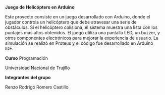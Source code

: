 **Juego de Helicóptero en Arduino**

Este proyecto consiste en un juego desarrollado con Arduino, donde el jugador controla 
un helicóptero que debe atravesar una serie de obstáculos. Si el helicóptero colisiona, 
el sistema muestra una lista con los puntajes más altos obtenidos. El juego utiliza una pantalla LED, un buzzer,
y otros componentes electrónicos para mejorar la experiencia de usuario. La simulación se realizó en Proteus y el código fue desarrollado en Arduino IDE.

**Curso**
Programación

Universidad Nacional de Trujillo

**Integrantes del grupo**

Renzo Rodrigo Romero Castillo


